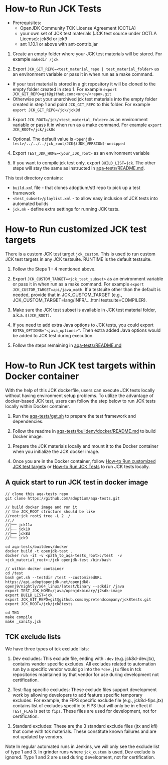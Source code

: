 <!--
# Licensed under the Apache License, Version 2.0 (the "License");
# you may not use this file except in compliance with the License.
# You may obtain a copy of the License at
#
#      https://www.apache.org/licenses/LICENSE-2.0
#
# Unless required by applicable law or agreed to in writing, software
# distributed under the License is distributed on an "AS IS" BASIS,
# WITHOUT WARRANTIES OR CONDITIONS OF ANY KIND, either express or implied.
# See the License for the specific language governing permissions and
# limitations under the License.
-->

# How-to Run JCK Tests

* Prerequisites:
  * OpenJDK Community TCK License Agreement (OCTLA)
  * your own set of JCK test materials (JCK test source under OCTLA License): jck8d or jck9
  * ant 1.10.1 or above with ant-contrib.jar

1. Create an empty folder where your JCK test materials will be stored. For example `makedir /jck`

2. Export `JCK_GIT_REPO=<test_material_repo | test_material_folder>` as an environment variable or pass it in when run as a make command.
* If your test material is stored in a git repository it will be cloned to the empty folder created in step 1. For example `export JCK_GIT_REPO=git@github.com:<org>/<repo>.git`
* Otherwise put your unarchived jck test materials into the empty folder created in step 1 and point `JCK_GIT_REPO` to this folder. For example `export JCK_GIT_REPO=/jck/jck8d`

3. Export `JCK_ROOT=/jck/<test_material_folder>` as an environment variable or pass it in when run as a make command. For example `export JCK_ROOT=/jck/jck8d`
* Optional. The default value is `<openjdk-test>/../../../jck_root/JCK$(JDK_VERSION)-unzipped`

4. Export `TEST_JDK_HOME=<your_JDK_root>` as an environment variable

5. If you want to compile jck test only, export `BUILD_LIST=jck`. The other steps will stay the same as instructed in [aqa-tests/README.md](https://github.com/adoptium/aqa-tests/blob/master/README.md).


This test directory contains:
  * `build.xml` file - that clones adoptium/stf repo to pick up a test framework
  * `<test_subset>/playlist.xml` - to allow easy inclusion of JCK tests into automated builds
  * `jck.mk` - define extra settings for running JCK tests.


# How-to Run customized JCK test targets

There is a custom JCK test target `jck_custom`. This is used to run custom JCK test targets in any JCK testsuite. RUNTIME is the default testsuite.

1. Follow the Steps 1 - 4 mentioned above. 

2. Export `JCK_CUSTOM_TARGET=<jck_test_subset>` as an environment variable or pass it in when run as a make command. For example `export JCK_CUSTOM_TARGET=api/java_math`. If a testsuite other than the default is needed, provide that in JCK_CUSTOM_TARGET (e.g., JCK_CUSTOM_TARGET=lang/INFR/....html testsuite=COMPILER).

3. Make sure the JCK test subset is available in JCK test material folder, a.k.a. `$(JCK_ROOT)`.

4. If you need to add extra Java options to JCK tests, you could export `EXTRA_OPTIONS="<java_options>"`. Then extra added Java options would be added to JCK test during execution.

5. Follow the steps remaining in [aqa-tests/README.md](https://github.com/adoptium/aqa-tests/blob/master/README.md)


# How-to Run JCK test targets within Docker container

With the help of this JCK dockerfile, users can execute JCK tests locally
without having environment setup problems. To utilize the advantage of 
docker-based JCK test, users can follow the step below to run JCK tests 
locally within Docker container.

1. Run the [aqa-tests/get.sh](https://github.com/adoptium/aqa-tests/blob/master/get.sh) to prepare the test framework and dependencies.

2. Follow the readme in [aqa-tests/buildenv/docker/README.md](https://github.com/adoptium/aqa-tests/blob/master/buildenv/docker/README.md) to build Docker image.

3. Prepare the JCK materials locally and mount it to the Docker container when you
   initialize the JCK docker image.

4. Once you are in the Docker container, follow [How-to Run customized JCK test targets](#how-to-run-customized-jck-test-targets) or [How-to Run JCK Tests](#how-to-run-jck-tests) to run JCK tests locally.

## A quick start to run JCK test in docker image

```
// clone this aqa-tests repo
git clone https://github.com/adoptium/aqa-tests.git

// build docker image and run it
// the JCK_ROOT structure should be like
//root:jck root$ tree -L 2 ./
//./
//├── jck11a
//├── jck10
//├── jck8d
//└── jck9

cd aqa-tests/buildenv/docker
docker build -t openjdk-test .
docker run -it -v <path_to_aqa-tests_root>:/test  -v <jck_material_root>:/jck openjdk-test /bin/bash

// within docker container
cd /test
bash get.sh --testdir /test --customizedURL https://api.adoptopenjdk.net/openjdk8-openj9/nightly/x64_linux/latest/binary --sdkdir /java 
export TEST_JDK_HOME=/java/openjdkbinary/j2sdk-image
export BUILD_LIST=jck
export JCK_GIT_REPO=git@github.com:mypretendcompany/jck8tests.git
export JCK_ROOT=/jck/jck8tests

cd TKG
make compile
make _sanity.jck
```

## TCK exclude lists 

We have three types of tck exclude lists: 

1. Dev excludes: This exclude file, ending with `-dev` (e.g. jck8d-dev.jtx), contains vendor specific excludes. All excludes related to automation run by a specific vendor would go into the `*dev.jtx` files in tck repositories maintained by that vendor for use during development not certification.

2. Test-flag specific excludes: These exclude files support development work by allowing developers to add feature specific temporary excludes. For example, the FIPS specific exclude file (e.g., jck8d-fips.jtx) contains list of excludes specific to FIPS that will only be in effect if `TEST_FLAG` is set to `fips`. These files are used for development, not for certification.

3. Standard excludes: These are the 3 standard exclude files (jtx and kfl) that come with tck materials. These constitute known failures and are not updated by vendors.

Note In regular automated runs in Jenkins, we will only see the exclude list of type 1 and 3. In grinder runs where `jck_custom` is used, Dev exclude is ignored. Type 1 and 2 are used during development, not for certification.
